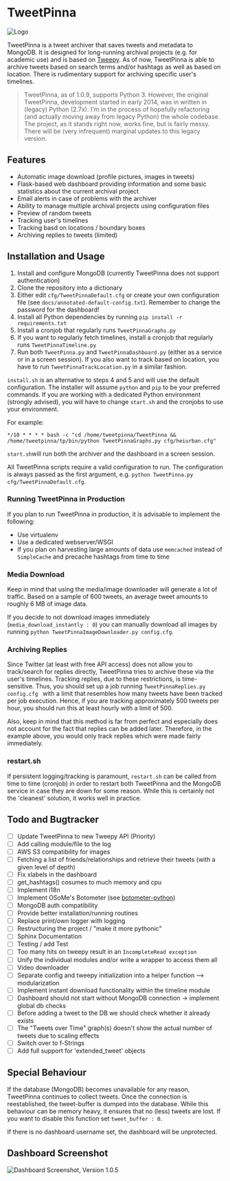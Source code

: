 # TweetPinna

![Logo](https://cloud.githubusercontent.com/assets/16179317/22861826/93aa52be-f122-11e6-891d-5ce9b452ef01.png?raw=true)

TweetPinna is a tweet archiver that saves tweets and metadata to MongoDB. It is designed for long-running archival projects (e.g. for academic use) and is based on [Tweepy](http://www.tweepy.org/). 
As of now, TweetPinna is able to archive tweets based on search terms and/or hashtags as well as based on location. There is rudimentary support for archiving specific user's timelines.

> TweetPinna, as of 1.0.9, supports Python 3. However, the original TweetPinna, development started in early 2014, was in written in (legacy) Python (2.7x). I'm in the process of hopefully refactoring (and actually moving away from legacy Python) the whole codebase. 
> The project, as it stands right now, works fine, but is fairly messy. There will be (very infrequent) marginal updates to this legacy version.

## Features

-   Automatic image download (profile pictures, images in tweets)
-   Flask-based web dashboard providing information and some basic statistics about the current archival project
-   Email alerts in case of problems with the archiver
-   Ability to manage multiple archival projects using configuration files
-   Preview of random tweets
-   Tracking user's timelines
-   Tracking basd on locations / boundary boxes
-   Archiving replies to tweets (limited)

## Installation and Usage

1.  Install and configure MongoDB (currently TweetPinna does not support authentication)
2.  Clone the repository into a dictionary
3.  Either edit `cfg/TweetPinnaDefault.cfg` or create your own configuration file (see `docs/annotated-default-config.txt`). Remember to change the password for the dashboard!
4.  Install all Python dependencies by running `pip install -r requirements.txt`
5.  Install a cronjob that regularly runs `TweetPinnaGraphs.py`
6.  If you want to regularly fetch timelines, install a cronjob that regularly runs `TweetPinnaTimeline.py`
7.  Run both `TweetPinna.py` and `TweetPinnaDashboard.py` (either as a service or in a screen session). If you also want to track based on location, you have to run `TweetPinnaTrackLocation.py` in a similar fashion.

`install.sh` is an alternative to steps 4 and 5 and will use the default configuration. The installer will assume `python` and `pip` to be your preferred commands. If you are working with a dedicated Python environment (strongly advised), you will have to change `start.sh` and the cronjobs to use your environment.

For example:

`*/10 * * * * bash -c "cd /home/tweetpinna/TweetPinna && /home/tweetpinna/tp/bin/python TweetPinnaGraphs.py cfg/heiurban.cfg"`

`start.sh`will run both the archiver and the dashboard in a screen session.

All TweetPinna scripts require a valid configuration to run. The configuration is always passed as the first argument, e.g. `python TweetPinna.py cfg/TweetPinnaDefault.cfg`.

### Running TweetPinna in Production

If you plan to run TweetPinna in production, it is advisable to implement the following:

-   Use virtualenv
-   Use a dedicated webserver/WSGI
-   If you plan on harvesting large amounts of data use `memcached` instead of `SimpleCache` and precache hashtags from time to time

### Media Download

Keep in mind that using the media/image downloader will generate a lot of traffic. Based on a sample of 600 tweets, an average tweet amounts to roughly 6 MB of image data.

If you decide to not download images immediately (`media_download_instantly : 0`) you can manually download all images by running `python TweetPinnaImageDownloader.py config.cfg`.

### Archiving Replies

Since Twitter (at least with free API access) does not allow you to track/search for replies directly, TweetPinna tries to archive these via the user's timelines. Tracking replies, due to these restrictions, is time-sensitive. Thus, you should set up a job running `TweetPinnaReplies.py config.cfg ` with a limit that resembles how many tweets have been tracked per job execution. Hence, if you are tracking approximately 500 tweets per hour, you should run this at least hourly with a limit of 500.

Also, keep in mind that this method is far from perfect and especially does not account for the fact that replies can be added later. Therefore, in the example above, you would only track replies which were made fairly immediately.

### restart.sh

If persistent logging/tracking is paramount, `restart.sh` can be called from time to time (cronjob) in order to restart both TweetPinna and the MongoDB service in case they are down for some reason. While this is certainly not the 'cleanest' solution, it works well in practice.

## Todo and Bugtracker

-   [ ] Update TweetPinna to new Tweepy API (Priority)
-   [ ] Add calling module/file to the log
-   [ ] AWS S3 compatibility for images
-   [ ] Fetching a list of friends/relationships and retrieve their tweets (with a given level of depth)
-   [ ] Fix xlabels in the dashboard
-   [ ] get_hashtags() cosumes to much memory and cpu
-   [ ] Implement i18n
-   [ ] Implement OSoMe's Botometer (see [botometer-python](https://github.com/IUNetSci/botometer-python))
-   [ ] MongoDB auth compatibility
-   [ ] Provide better installation/running routines
-   [ ] Replace print/own logger with logging
-   [ ] Restructuring the project / "make it more pythonic"
-   [ ] Sphinx Documentation
-   [ ] Testing / add Test
-   [ ] Too many hits on tweepy result in an `IncompleteRead exception`
-   [ ] Unify the individual modules and/or write a wrapper to access them all
-   [ ] Video downloader
-   [ ] Separate config and tweepy initialization into a helper function --> modularization
-   [ ] Implement instant download functionality within the timeline module
-   [ ] Dashboard should not start without MongoDB connection -> implement global db checks
-   [ ] Before adding a tweet to the DB we should check whether it already exists
-   [ ] The "Tweets over Time" graph(s) doesn't show the actual number of tweets due to scaling effects
-   [ ] Switch over to f-Strings
-   [ ] Add full support for 'extended_tweet' objects

## Special Behaviour

If the database (MongoDB) becomes unavailable for any reason, TweetPinna continues to collect tweets. Once the connection is reestablished, the tweet-buffer is dumped into the database. While this behaviour can be memory heavy, it ensures that no (less) tweets are lost. If you want to disable this function set `tweet_buffer : 0`.

If there is no dashboard username set, the dashboard will be unprotected.

## Dashboard Screenshot

![Dashboard Screenshot, Version 1.0.5](https://user-images.githubusercontent.com/16179317/36260628-49f5e14e-1262-11e8-84ab-758fa8cd753e.PNG)